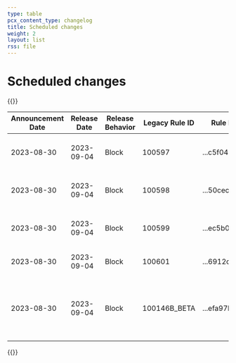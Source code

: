 ```yaml
---
type: table
pcx_content_type: changelog
title: Scheduled changes
weight: 2
layout: list
rss: file
---
```


# Scheduled changes

{{<table-wrap>}}
<table style="width: 100%">
  <thead>
    <tr>
      <th>Announcement Date</th>
      <th>Release Date</th>
      <th>Release Behavior</th>
      <th>Legacy Rule ID</th>
      <th>Rule ID</th>
      <th>Description</th>
      <th>Comments</th>
    </tr>
  </thead>
  <tbody>
    <tr>
      <td>2023-08-30</td>
      <td>2023-09-04</td>
      <td>Block</td>
      <td>100597</td>
      <td>...c5f041ac</td>
      <td>Information Disclosure - Path Normalization</td>
      <td>New Detection</td>
    </tr>
    <tr>
      <td>2023-08-30</td>
      <td>2023-09-04</td>
      <td>Block</td>
      <td>100598</td>
      <td>...50cec478</td>
      <td>Remote Code Execution - Common Bash Bypass</td>
      <td>New Detection</td>
    </tr>
    <tr>
      <td>2023-08-30</td>
      <td>2023-09-04</td>
      <td>Block</td>
      <td>100599</td>
      <td>...ec5b0d04</td>
      <td>Ivanti - Auth Bypass - CVE:CVE-2023-38035</td>
      <td>New Detection</td>
    </tr>
    <tr>
      <td>2023-08-30</td>
      <td>2023-09-04</td>
      <td>Block</td>
      <td>100601</td>
      <td>...6912c055</td>
      <td>Malware - Polymorphic Encoder</td>
      <td>New Detection</td>
    </tr>
    <tr>
      <td>2023-08-30</td>
      <td>2023-09-04</td>
      <td>Block</td>
      <td>100146B_BETA</td>
      <td>...efa97b0f</td>
      <td>Malware - Polymorphic Encoder</td>
      <td>This will replace 100146B in Legacy WAF and ...8242627b in new WAF</td>
    </tr>
  </tbody>
</table>
{{</table-wrap>}}
